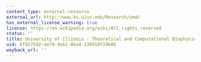 ```yaml
---
content_type: external-resource
external_url: http://www.ks.uiuc.edu/Research/vmd/
has_external_license_warning: true
license: https://en.wikipedia.org/wiki/All_rights_reserved
status: ''
title: University of Illinois - Theoretical and Computational Biophysics Group - VMD
uid: bf9275d2-ae79-4eb1-8ba4-130559f19b86
wayback_url: ''
---
```

